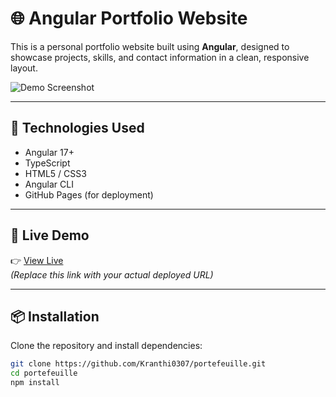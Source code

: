 # 🌐 Angular Portfolio Website

This is a personal portfolio website built using **Angular**, designed to showcase projects, skills, and contact information in a clean, responsive layout.

![Demo Screenshot](https://via.placeholder.com/1000x500?text=Portfolio+Screenshot) <!-- Replace with actual screenshot later -->

---

## 🧰 Technologies Used

- Angular 17+
- TypeScript
- HTML5 / CSS3
- Angular CLI
- GitHub Pages (for deployment)

---

## 🚀 Live Demo

👉 [View Live](https://kranthi0307.github.io/portefeuille/)  
_(Replace this link with your actual deployed URL)_

---

## 📦 Installation

Clone the repository and install dependencies:

```bash
git clone https://github.com/Kranthi0307/portefeuille.git
cd portefeuille
npm install
